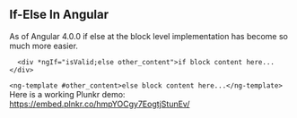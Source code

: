 ## If-Else In Angular
As of Angular 4.0.0 if else at the block level implementation has become so much more easier.
 
 ` 
    <div *ngIf="isValid;else other_content">if block content here... </div>`
   
   `<ng-template #other_content>else block content here...</ng-template>`
    Here is a working Plunkr demo: https://embed.plnkr.co/hmpYOCgy7EogtjStunEv/

